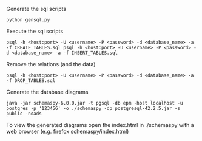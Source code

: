 Generate the sql scripts

`
python gensql.py
`

Execute the sql scripts

`
psql -h <host:port> -U <username> -P <password> -d <database_name> -a -f CREATE_TABLES.sql
psql -h <host:port> -U <username> -P <password> -d <database_name> -a -f INSERT_TABLES.sql
`

Remove the relations (and the data)

`
psql -h <host:port> -U <username> -P <password> -d <database_name> -a -f DROP_TABLES.sql
`

Generate the database diagrams

`
java -jar schemaspy-6.0.0.jar -t pgsql -db epm -host localhost -u postgres -p '123456' -o ./schemaspy -dp postgresql-42.2.5.jar -s public -noads
`

To view the generated diagrams open the index.html in ./schemaspy with a web browser (e.g. firefox schemaspy/index.html)
